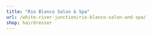 ```yaml
---
title: "Rio Blanco Salon & Spa"
url: /white-river-junction/rio-blanco-salon-and-spa/
shop: hairdresser
---
```

